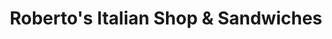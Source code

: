 ---
title: "Roberto's Italian Shop & Sandwiches"
url: /mombasa/robertos-italian-shop-and-sandwiches/
shop: greengrocer
---